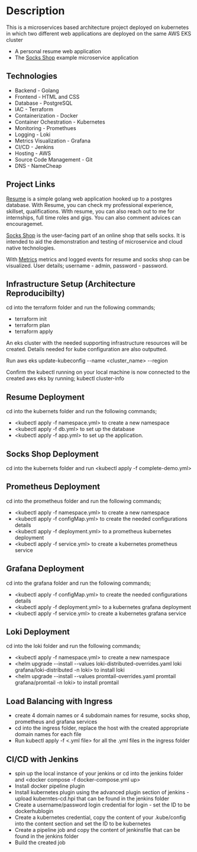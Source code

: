 # Description

This is a microservices based architecture project deployed on kubernetes in which two different web applications are deployed on the same AWS EKS cluster

- A personal resume web application
- The [Socks Shop](https://microservices-demo.github.io/) example microservice application

## Technologies

- Backend - Golang
- Frontend - HTML and CSS
- Database - PostgreSQL
- IAC - Terraform
- Containerization - Docker
- Container Ochestration - Kubernetes
- Monitoring - Promethues
- Logging - Loki
- Metrics Visualization - Grafana
- CI/CD - Jenkins
- Hosting - AWS
- Source Code Management - Git
- DNS - NameCheap

## Project Links

[Resume](resume.davidoluwatobi.me) is a simple golang web application hooked up to a postgres database. With Resume, you can check my professional experience, skillset, qualifications. WIth resume, you can also reach out to me for internships, full time roles and gigs. You can also comment advices can encouragemet.

[Socks Shop](socks-shop.davidoluwatobi.me) is the user-facing part of an online shop that sells socks. It is intended to aid the demonstration and testing of microservice and cloud native technologies.

With [Metrics](metrics.davidoluwatobi.me) metrics and logged events for resume and socks shop can be visualized. User details; username - admin, password - password.

## Infrastructure Setup (Architecture Reproducibilty)

cd into the terraform folder and run the following commands;

- terraform init
- terraform plan
- terraform apply

An eks cluster with the needed supporting infrastructure resources will be created. Details needed for kube configuration are also outputted.

Run aws eks update-kubeconfig --name <cluster_name> --region <region>

Confirm the kubectl running on your local machine is now connected to the created aws eks by running; kubectl cluster-info

## Resume Deployment

cd into the kubernets folder and run the following commands;

- <kubectl apply -f namespace.yml> to create a new namespace
- <kubectl apply -f db.yml> to set up the database
- <kubectl apply -f app.yml> to set up the application.

## Socks Shop Deployment

cd into the kubernets folder and run <kubectl apply -f complete-demo.yml>

## Prometheus Deployment

cd into the prometheus folder and run the following commands;

- <kubectl apply -f namespace.yml> to create a new namespace
- <kubectl apply -f configMap.yml> to create the needed configurations details
- <kubectl apply -f deployment.yml> to a prometheus kubernetes deployment
- <kubectl apply -f service.yml> to create a kubernetes prometheus service

## Grafana Deployment

cd into the grafana folder and run the following commands;

- <kubectl apply -f configMap.yml> to create the needed configurations details
- <kubectl apply -f deployment.yml> to a kubernetes grafana deployment
- <kubectl apply -f service.yml> to create a kubernetes grafana service

## Loki Deployment

cd into the loki folder and run the following commands;

- <kubectl apply -f namespace.yml> to create a new namespace
- <helm upgrade --install --values loki-distributed-overrides.yaml loki grafana/loki-distributed -n loki> to install loki
- <helm upgrade --install --values promtail-overrides.yaml promtail grafana/promtail -n loki> to install promtail

## Load Balancing with Ingress

- create 4 domain names or 4 subdomain names for resume, socks shop, prometheus and grafana services
- cd into the ingress folder, replace the host with the created appropriate domain names for each file
- Run kubectl apply -f <.yml file> for all the .yml files in the ingress folder

## CI/CD with Jenkins

- spin up the local instance of your jenkins or cd into the jenkins folder and <docker compose -f docker-compose.yml up>
- Install docker pipeline plugin
- Install kubernetes plugin using the advanced plugin section of jenkins - upload kuberntes-cd.hpi that can be found in the jenkins folder
- Create a username/password login credential for login - set the ID to be dockerhublogin
- Create a kubernetes credential, copy the content of your .kube/config into the content section and set the ID to be kubernetes
- Create a pipeline job and copy the content of jenkinsfile that can be found in the jenkins folder
- Build the created job
  